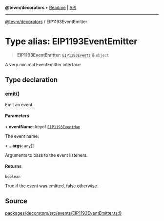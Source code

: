 **@tevm/decorators** • [Readme](../README.md) \| [API](../globals.md)

***

[@tevm/decorators](../README.md) / EIP1193EventEmitter

# Type alias: EIP1193EventEmitter

> **EIP1193EventEmitter**: [`EIP1193Events`](EIP1193Events.md) & `object`

A very minimal EventEmitter interface

## Type declaration

### emit()

Emit an event.

#### Parameters

• **eventName**: keyof [`EIP1193EventMap`](EIP1193EventMap.md)

The event name.

• ...**args**: `any`[]

Arguments to pass to the event listeners.

#### Returns

`boolean`

True if the event was emitted, false otherwise.

## Source

[packages/decorators/src/events/EIP1193EventEmitter.ts:9](https://github.com/evmts/tevm-monorepo/blob/main/packages/decorators/src/events/EIP1193EventEmitter.ts#L9)
